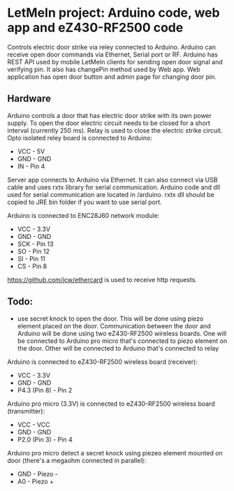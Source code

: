 LetMeIn project: Arduino code, web app and eZ430-RF2500 code
==============================
Controls electric door strike via reley connected to Arduino.
Arduino can receive open door commands via Ethernet, Serial port or RF.
Arduino has REST API used by mobile LetMeIn clients for sending open door signal and verifying pin. It also has changePin method used by Web app.
Web application has open door button and admin page for changing door pin.

Hardware
--------
Arduino controls a door that has electric door strike with its own power supply. To open the door electric circuit needs to be closed for a short interval (currently 250 ms).
Relay is used to close the electric strike circuit.
Opto isolated reley board is connected to Arduino:
* VCC - 5V
* GND - GND
* IN - Pin 4

Server app connects to Arduino via Ethernet. It can also connect via USB cable and uses rxtx library for serial communication.
Arduino code and dll used for serial communication are located in /arduino. rxtx dll should be copied to JRE bin folder if you want to use serial port.

Arduino is connected to ENC28J60 network module:
* VCC - 3.3V
* GND - GND
* SCK - Pin 13
* SO - Pin 12
* SI - Pin 11
* CS - Pin 8

https://github.com/jcw/ethercard is used to receive http requests.

Todo:
-----
* use secret knock to open the door. This will be done using piezo element placed on the door. Communication between the door and Arduino will be done using two eZ430-RF2500 wireless boards. One will be connected to Arduino pro micro that's connected to piezo element on the door. Other will be connected to Arduino that's connected to relay

Arduino is connected to eZ430-RF2500 wireless board (receiver):
* VCC - 3.3V
* GND - GND
* P4.3 (Pin 8) - Pin 2

Arduino pro micro (3.3V) is connected to eZ430-RF2500 wireless board (transmitter):
* VCC - VCC
* GND - GND
* P2.0 (Pin 3) - Pin 4

Arduino pro micro detect a secret knock using piezeo element mounted on door (there's a megaohm connected in parallel):
* GND - Piezo -
* A0 - Piezo +